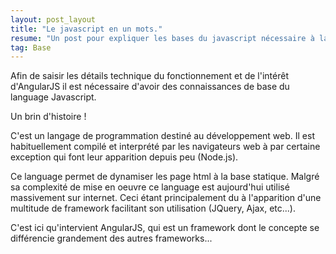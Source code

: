 ```yaml
---
layout: post_layout
title: "Le javascript en un mots."
resume: "Un post pour expliquer les bases du javascript nécessaire à la compréhension de la suite"
tag: Base
---
```


Afin de saisir les détails technique du fonctionnement et de l'intérêt d'AngularJS il est nécessaire d'avoir des connaissances de base du language Javascript.

Un brin d'histoire !

C'est un langage de programmation destiné au développement web. Il est habituellement compilé et interprété par les navigateurs web à par certaine exception
qui font leur apparition depuis peu (Node.js). 

Ce language permet de dynamiser les page html à la base statique. Malgré sa complexité de mise en oeuvre ce language est aujourd'hui utilisé massivement
sur internet. Ceci étant principalement du à l'apparition d'une multitude de framework facilitant son utilisation (JQuery, Ajax, etc...). 

C'est ici qu'intervient AngularJS, qui est un framework dont le concepte se différencie grandement des autres frameworks...